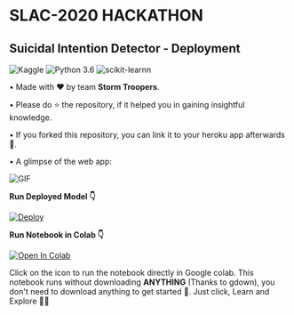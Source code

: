 # SLAC-2020 HACKATHON

## Suicidal Intention Detector - Deployment

![Kaggle](https://img.shields.io/badge/Dataset-Kaggle-blue.svg) ![Python 3.6](https://img.shields.io/badge/Python-3.6-brightgreen.svg) ![scikit-learnn](https://img.shields.io/badge/Library-Scikit_Learn-orange.svg)

• Made with ❤️ by team **Storm Troopers**.

• Please do ⭐ the repository, if it helped you in gaining insightful knowledge.

• If you forked this repository, you can link it to your heroku app afterwards 🔗.

• A glimpse of the web app:

![GIF](readme_resources/SLAC-2020.gif)


**Run Deployed Model 👇**

[![Deploy](https://www.vectorlogo.zone/logos/heroku/heroku-ar21.svg)](https://suicidal-intention-slac-2020.herokuapp.com/)

**Run Notebook in Colab 👇**

[![Open In Colab](https://colab.research.google.com/assets/colab-badge.svg)](https://colab.research.google.com/github/nakshatrasinghh/SLAC-2020/blob/main/Twitter_Suicidal_Prediction.ipynb)

Click on the icon to run the notebook directly in Google colab. This notebook runs without downloading **ANYTHING** (Thanks to gdown), you don't need to download anything to get started 💪. Just click, Learn and Explore 🔭🤗
